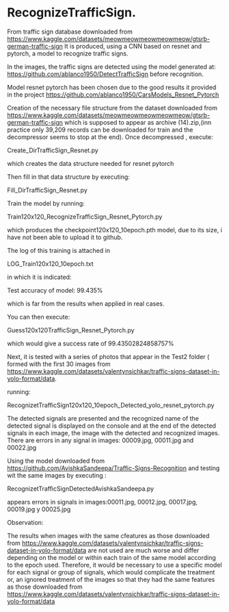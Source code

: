 # RecognizeTrafficSign.

From traffic sign database downloaded from https://www.kaggle.com/datasets/meowmeowmeowmeowmeow/gtsrb-german-traffic-sign
It is produced, using a CNN based on resnet and pytorch, a model to recognize traffic signs.

In the images, the traffic signs are detected using the model generated at: https://github.com/ablanco1950/DetectTrafficSign before recognition.

Model resnet pytorch has been chosen due to the good results it provided in the project https://github.com/ablanco1950/CarsModels_Resnet_Pytorch

Creation of the necessary file structure from the dataset downloaded from https://www.kaggle.com/datasets/meowmeowmeowmeowmeow/gtsrb-german-traffic-sign which is supposed to appear as archive (14).zip,(inn practice only 39,209 records can be downloaded for train and the decompressor seems to stop at the end). Once decompressed , execute:

Create_DirTrafficSign_Resnet.py

which creates the data structure needed for resnet pytorch

Then fill in that data structure by executing:

Fill_DirTrafficSign_Resnet.py

Train the model by running:

Train120x120_RecognizeTrafficSign_Resnet_Pytorch.py

which produces the checkpoint120x120_10epoch.pth model, due to its size, i have not been able to upload it to github.

  The log of this training is attached in

  LOG_Train120x120_10epoch.txt

in which it is indicated:

Test accuracy of model: 99.435%

which is far from the results when applied in real cases.

You can then execute:

Guess120x120TrafficSign_Resnet_Pytorch.py

which would give a success rate of 99.43502824858757%

Next, it is tested with a series of photos that appear in the Test2 folder ( formed with the first 30 images from https://www.kaggle.com/datasets/valentynsichkar/traffic-signs-dataset-in-yolo-format/data.

running:

RecognizetTrafficSign120x120_10epoch_Detected_yolo_resnet_pytorch.py

The detected signals are presented and the recognized name of the detected signal is displayed on the console and at the end of the detected signals in each image, the image with the detected and recognized images.
There are errors in any signal in images: 00009.jpg, 00011.jpg and 00022.jpg

Using the model downloaded from https://github.com/AvishkaSandeepa/Traffic-Signs-Recognition and testing wit the same images by executing :

RecognizetTrafficSignDetectedAvishkaSandeepa.py

appears errors in signals in images:00011.jpg, 00012.jpg, 00017.jpg, 00019.jpg y 00025.jpg

Observation:

The results when images with the same cfeatures as those downloaded from https://www.kaggle.com/datasets/valentynsichkar/traffic-signs-dataset-in-yolo-format/data are not used are much worse and differ depending on the model or within each train of the same model according to the epoch used. Therefore, it would be necessary to use a specific model for each signal or group of signals, which would complicate the treatment or, an ignored treatment of the images so that they had the same features as those downloaded from https://www.kaggle.com/datasets/valentynsichkar/traffic-signs-dataset-in-yolo-format/data


